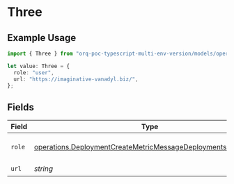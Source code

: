 # Three

## Example Usage

```typescript
import { Three } from "orq-poc-typescript-multi-env-version/models/operations";

let value: Three = {
  role: "user",
  url: "https://imaginative-vanadyl.biz/",
};
```

## Fields

| Field                                                                                                                                            | Type                                                                                                                                             | Required                                                                                                                                         | Description                                                                                                                                      |
| ------------------------------------------------------------------------------------------------------------------------------------------------ | ------------------------------------------------------------------------------------------------------------------------------------------------ | ------------------------------------------------------------------------------------------------------------------------------------------------ | ------------------------------------------------------------------------------------------------------------------------------------------------ |
| `role`                                                                                                                                           | [operations.DeploymentCreateMetricMessageDeploymentsMetricsRole](../../models/operations/deploymentcreatemetricmessagedeploymentsmetricsrole.md) | :heavy_check_mark:                                                                                                                               | The role of the prompt message                                                                                                                   |
| `url`                                                                                                                                            | *string*                                                                                                                                         | :heavy_check_mark:                                                                                                                               | N/A                                                                                                                                              |